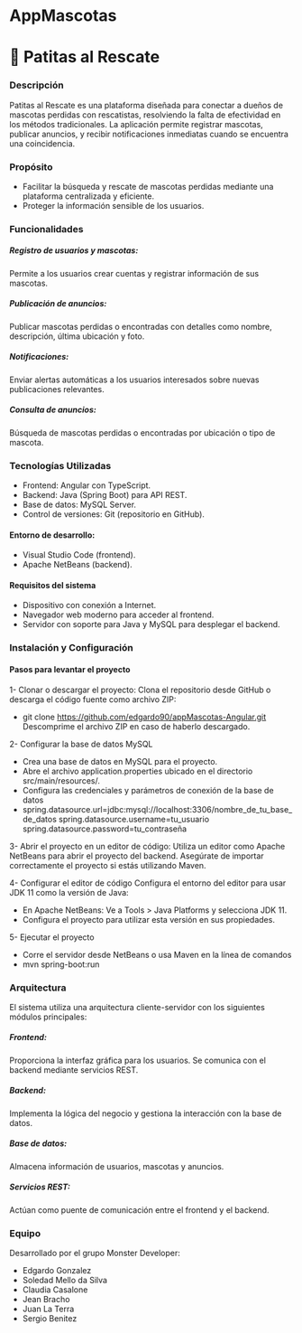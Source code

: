 # AppMascotas

# 🐾 Patitas al Rescate
### Descripción
Patitas al Rescate es una plataforma diseñada para conectar a dueños de mascotas perdidas con rescatistas, resolviendo la falta de efectividad en los métodos tradicionales. La aplicación permite registrar mascotas, publicar anuncios, y recibir notificaciones inmediatas cuando se encuentra una coincidencia.

### Propósito
* Facilitar la búsqueda y rescate de mascotas perdidas mediante una plataforma centralizada y eficiente.
* Proteger la información sensible de los usuarios.

### Funcionalidades
##### Registro de usuarios y mascotas:
Permite a los usuarios crear cuentas y registrar información de sus mascotas.

##### Publicación de anuncios:
Publicar mascotas perdidas o encontradas con detalles como nombre, descripción, última ubicación y foto.

##### Notificaciones:
Enviar alertas automáticas a los usuarios interesados sobre nuevas publicaciones relevantes.

##### Consulta de anuncios:
Búsqueda de mascotas perdidas o encontradas por ubicación o tipo de mascota.

### Tecnologías Utilizadas
* Frontend: Angular con TypeScript.
* Backend: Java (Spring Boot) para API REST.
* Base de datos: MySQL Server.
* Control de versiones: Git (repositorio en GitHub).

#### Entorno de desarrollo:
* Visual Studio Code (frontend).
* Apache NetBeans (backend).

#### Requisitos del sistema
* Dispositivo con conexión a Internet.
* Navegador web moderno para acceder al frontend.
* Servidor con soporte para Java y MySQL para desplegar el backend.

### Instalación y Configuración
#### Pasos para levantar el proyecto
1- Clonar o descargar el proyecto:
Clona el repositorio desde GitHub o descarga el código fuente como archivo ZIP:
* git clone https://github.com/edgardo90/appMascotas-Angular.git
Descomprime el archivo ZIP en caso de haberlo descargado.

2- Configurar la base de datos MySQL
* Crea una base de datos en MySQL para el proyecto.
* Abre el archivo application.properties ubicado en el directorio src/main/resources/.
* Configura las credenciales y parámetros de conexión de la base de datos
* spring.datasource.url=jdbc:mysql://localhost:3306/nombre_de_tu_base_de_datos
spring.datasource.username=tu_usuario
spring.datasource.password=tu_contraseña

3- Abrir el proyecto en un editor de código:
Utiliza un editor como Apache NetBeans para abrir el proyecto del backend. Asegúrate de importar correctamente el proyecto si estás utilizando Maven.

4- Configurar el editor de código
Configura el entorno del editor para usar JDK 11 como la versión de Java:
* En Apache NetBeans: Ve a Tools > Java Platforms y selecciona JDK 11.
* Configura el proyecto para utilizar esta versión en sus propiedades.

5- Ejecutar el proyecto
* Corre el servidor desde NetBeans o usa Maven en la línea de comandos
* mvn spring-boot:run

### Arquitectura
El sistema utiliza una arquitectura cliente-servidor con los siguientes módulos principales:

##### Frontend:
Proporciona la interfaz gráfica para los usuarios.
Se comunica con el backend mediante servicios REST.

##### Backend:
Implementa la lógica del negocio y gestiona la interacción con la base de datos.

##### Base de datos:
Almacena información de usuarios, mascotas y anuncios.

##### Servicios REST: 
Actúan como puente de comunicación entre el frontend y el backend.

### Equipo
Desarrollado por el grupo Monster Developer:

* Edgardo Gonzalez
* Soledad Mello da Silva
* Claudia Casalone
* Jean Bracho
* Juan La Terra
* Sergio Benitez
